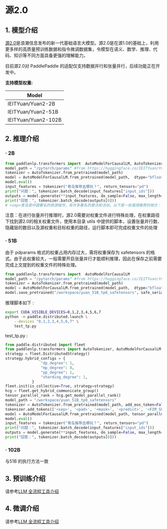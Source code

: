 # 源2.0

## 1. 模型介绍

[源2.0](https://github.com/IEIT-Yuan/Yuan-2.0)是浪潮信息发布的新一代基础语言大模型。源2.0是在源1.0的基础上，利用更多样的高质量预训练数据和指令微调数据集，令模型在语义、数学、推理、代码、知识等不同方面具备更强的理解能力。

目前源2.0对 PaddlePaddle 的适配仅支持数据并行和张量并行，后续功能正在开发中。

**支持模型权重:**

| Model             |
|-------------------|
| IEITYuan/Yuan2-2B |
| IEITYuan/Yuan2-51B |
| IEITYuan/Yuan2-102B |


## 2. 推理介绍

### · 2B
```python
from paddlenlp.transformers import  AutoModelForCausalLM, AutoTokenizer
model_path = "/pytorch/params" #from https://huggingface.co/IEITYuan/Yuan2-2B-hf
tokenizer = AutoTokenizer.from_pretrained(model_path)
model = AutoModelForCausalLM.from_pretrained(model_path,  dtype="bfloat16", convert_from_torch=True)
model.eval()
input_features = tokenizer("青岛推荐去哪玩？", return_tensors="pd")
print("问题：", tokenizer.batch_decode(input_features["input_ids"]))
outputs = model.generate(**input_features, do_sample=False, max_length=1024)
print("回答：", tokenizer.batch_decode(outputs[0]))
# <sep>青岛是中国著名的旅游城市，有许多著名的景点和活动。以下是一些值得推荐的地方：\n1. 栈桥：栈桥是青岛的象征之一，是八大关风景区的一部分。在这里可以欣赏到美丽的海岸线和壮观的城市风光。\n2. 青岛啤酒博物馆：这座博物馆位于崂山山顶上，可以欣赏到美丽的海景和壮观的城市景象。\n3. 八大关风景区：这里有许多知名的景点，如栈桥、音乐广场、青岛啤酒博物馆等。\n4. 青岛奥帆中心：这个帆船比赛已经在青岛成功举办了两届，是青岛市民的一项重要活动。\n5. 青岛老街：这里有丰富的历史和独特的建筑风格，还有许多小摊贩可以帮助游客找到纪念品。\n6. 海底世界：崂山是中国最大的海底岩洞，这里可以看到美丽的珊瑚和各种鱼类。\n7. 崂山风景名胜区：这个区域被联合国教科文组织列为世界遗产地，有丰富的自然和文化资源。\n无论您选择哪个地方，都可以欣赏到美丽的景色和体验到丰富的文化活动。希望您有机会去青岛旅游！<eod>
```
注意：在进行张量并行推理时，源2.0需要对权重文件进行特殊处理，在权重路径下找到源2.0的相关权重文件，使用本目录 utils 中提供的脚本，设置张量并行数、隐藏层的数目以及源权重和目标权重的路径，运行脚本即可完成权重文件的处理

### · 51B
由于 pdparams 格式的权重占用内存过大，需将权重保存为 safetensors 的格式。由于此权重较大，一般需要开启张量并行才能顺利推理，因此在保存之前需要完成上文提到的权重文件的特殊处理。

```python
from paddlenlp.transformers import  AutoModelForCausalLM
model_path = "/pytorch/params" #from https://huggingface.co/IEITYuan/Yuan2-51B-hf
tokenizer = AutoTokenizer.from_pretrained(model_path)
model = AutoModelForCausalLM.from_pretrained(model_path,  dtype="bfloat16", convert_from_torch=True) #如果显存不足就设置device='cpu'，并设置数据类型为float32
model.save_pretrained("/workspace/yuan_51B_tp8_safetensors", safe_serialization=True )
```

推理脚本如下 :

```bash
export CUDA_VISIBLE_DEVICES=0,1,2,3,4,5,6,7
python -m paddle.distributed.launch \
    --devices "0,1,2,3,4,5,6,7" \
    test_tp.py
```
test_tp.py :
```python
from paddle.distributed import fleet
from paddlenlp.transformers import AutoTokenizer, AutoModelForCausalLM
strategy = fleet.DistributedStrategy()
strategy.hybrid_configs = {
                "dp_degree": 1,
                "mp_degree": 8,
                "pp_degree": 1,
                "sharding_degree": 1,
            }
fleet.init(is_collective=True, strategy=strategy)
hcg = fleet.get_hybrid_communicate_group()
tensor_parallel_rank = hcg.get_model_parallel_rank()
model_path = "/workspace/yuan_51B_tp8_safetensors"
tokenizer = AutoTokenizer.from_pretrained(model_path, add_eos_token=False, add_bos_token=False, eos_token='<eod>')
tokenizer.add_tokens(['<sep>', '<pad>', '<mask>', '<predict>', '<FIM_SUFFIX>', '<FIM_PREFIX>', '<FIM_MIDDLE>','<commit_before>','<commit_msg>','<commit_after>','<jupyter_start>','<jupyter_text>','<jupyter_code>','<jupyter_output>','<empty_output>'], special_tokens=True)
model = AutoModelForCausalLM.from_pretrained(model_path, tensor_parallel_degree= 8, tensor_parallel_rank=tensor_parallel_rank, dtype="bfloat16")
model.eval()
input_features = tokenizer("青岛推荐去哪玩？", return_tensors="pd")
print("问题：", tokenizer.batch_decode(input_features["input_ids"]))
outputs = model.generate(**input_features, do_sample=False, max_length=1024)
print("回答：", tokenizer.batch_decode(outputs[0]))
```

### · 102B
与51B 的执行方法一致

## 3. 预训练介绍
请参考[LLM 全流程工具介绍](https://github.com/PaddlePaddle/PaddleNLP/tree/develop/llm)

## 4. 微调介绍
请参考[LLM 全流程工具介绍](https://github.com/PaddlePaddle/PaddleNLP/tree/develop/llm)
